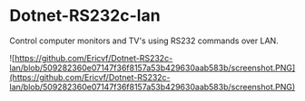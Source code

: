 # Dotnet-RS232c-lan
Control computer monitors and TV's using RS232 commands over LAN. 

![https://github.com/Ericvf/Dotnet-RS232c-lan/blob/509282360e07147f36f8157a53b429630aab583b/screenshot.PNG](https://github.com/Ericvf/Dotnet-RS232c-lan/blob/509282360e07147f36f8157a53b429630aab583b/screenshot.PNG)
